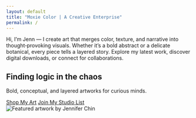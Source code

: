 ```yaml
---
layout: default
title: "Moxie Color | A Creative Enterprise"
permalink: /
---
```

<section>
  <p>Hi, I’m Jenn — I create art that merges color, texture, and narrative into thought‑provoking visuals. Whether it’s a bold abstract or a delicate botanical, every piece tells a layered story. Explore my latest work, discover digital downloads, or connect for collaborations.</p>
</section>

<section class="hero">
  <div class="hero-text">
    <h2>Finding logic in the chaos</h2>
    <p>Bold, conceptual, and layered artworks for curious minds.</p>
    <div class="cta">
      <a class="btnn" href="{{ '/shop/' | relative_url }}">Shop My Art</a>
      <a class="btn" href="{{ '/newsletter/' | relative_url }}">Join My Studio List</a>
    </div>
  </div>
  <div class="hero-image">
    <!-- Replace with your strongest piece -->
    <img src="{{ '/assets/hero-placeholder.jpg' | relative_url }}" alt="Featured artwork by Jennifer Chin">
  </div>
</section>


